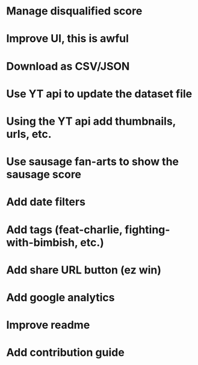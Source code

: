 # Manage disqualified score
# Improve UI, this is awful
# Download as CSV/JSON
# Use YT api to update the dataset file
# Using the YT api add thumbnails, urls, etc.
# Use sausage fan-arts to show the sausage score
# Add date filters
# Add tags (feat-charlie, fighting-with-bimbish, etc.)
# Add share URL button (ez win)
# Add google analytics
# Improve readme
# Add contribution guide